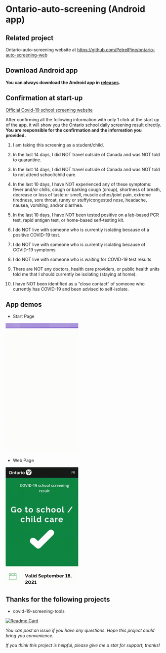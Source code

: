 # Ontario-auto-screening (Android app)

## Related project

Ontario-auto-screening website at https://github.com/PetrelPine/ontario-auto-screening-web

## Download Android app

**You can always download the Android app in [releases](https://github.com/PetrelPine/ontario-auto-screening-android/releases).**

## Confirmation at start-up

[Official Covid-19 school screening website](https://covid-19.ontario.ca/school-screening/)

After confirming all the following information with only 1 click at the start up of the app, it will show you the Ontario school daily screening result directly. **You are responsible for the confirmation and the information you provided.**

1. I am taking this screening as a student/child.

2. In the last 14 days, I did NOT travel outside of Canada and was NOT told to quarantine.

3. In the last 14 days, I did NOT travel outside of Canada and was NOT told to not attend school/child care.

4. In the last 10 days, I have NOT experienced any of these symptoms: fever and/or chills, cough or barking cough (croup), shortness of breath, decrease or loss of taste or smell, muscle aches/joint pain, extreme tiredness, sore throat, runny or stuffy/congested nose, headache, nausea, vomiting, and/or diarrhea.

5. In the last 10 days, I have NOT been tested positive on a lab-based PCR test, rapid antigen test, or home-based self-testing kit.

6. I do NOT live with someone who is currently isolating because of a positive COVID-19 test.

7. I do NOT live with someone who is currently isolating because of COVID-19 symptoms.

8. I do NOT live with someone who is waiting for COVID-19 test results.

9. There are NOT any doctors, health care providers, or public health units told me that I should currently be isolating (staying at home).

10. I have NOT been identified as a “close contact” of someone who currently has COVID-19 and been advised to self-isolate.

## App demos

+ Start Page

<img src="resource/start_page.gif" title="" alt="Start Page" width="235">

+ Web Page

<img src="resource/web_page.gif" title="" alt="Web Page" width="235">

## Thanks for the following projects

+ covid-19-screening-tools

[![Readme Card](https://github-readme-stats.vercel.app/api/pin/?username=ongov&repo=covid-19-screening-tools)](https://github.com/ongov/covid-19-screening-tools)

*You can post an issue if you have any questions. Hope this project could bring you convenience.*

*If you think this project is helpful, please give me a star for support, thanks!*
